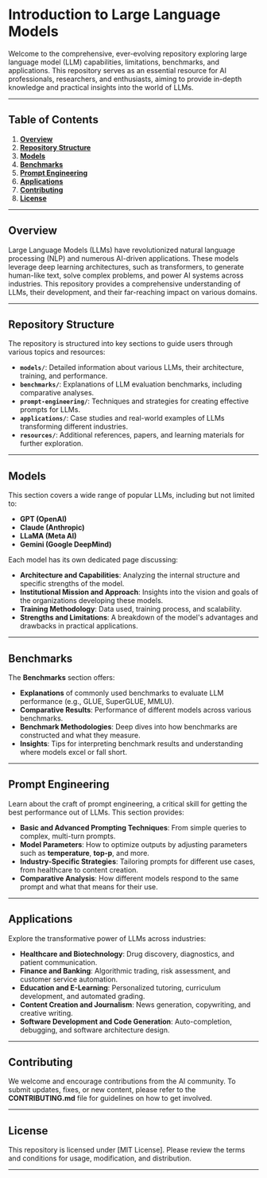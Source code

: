 # Introduction to Large Language Models

Welcome to the comprehensive, ever-evolving repository exploring large language model (LLM) capabilities, limitations, benchmarks, and applications. This repository serves as an essential resource for AI professionals, researchers, and enthusiasts, aiming to provide in-depth knowledge and practical insights into the world of LLMs.

---

## Table of Contents

1. **[Overview](#overview)**
2. **[Repository Structure](#repository-structure)**
3. **[Models](#models)**
4. **[Benchmarks](#benchmarks)**
5. **[Prompt Engineering](#prompt-engineering)**
6. **[Applications](#applications)**
7. **[Contributing](#contributing)**
8. **[License](#license)**

---

## Overview

Large Language Models (LLMs) have revolutionized natural language processing (NLP) and numerous AI-driven applications. These models leverage deep learning architectures, such as transformers, to generate human-like text, solve complex problems, and power AI systems across industries. This repository provides a comprehensive understanding of LLMs, their development, and their far-reaching impact on various domains.

---

## Repository Structure

The repository is structured into key sections to guide users through various topics and resources:

- **`models/`**: Detailed information about various LLMs, their architecture, training, and performance.
- **`benchmarks/`**: Explanations of LLM evaluation benchmarks, including comparative analyses.
- **`prompt-engineering/`**: Techniques and strategies for creating effective prompts for LLMs.
- **`applications/`**: Case studies and real-world examples of LLMs transforming different industries.
- **`resources/`**: Additional references, papers, and learning materials for further exploration.

---

## Models

This section covers a wide range of popular LLMs, including but not limited to:

- **GPT (OpenAI)**
- **Claude (Anthropic)**
- **LLaMA (Meta AI)**
- **Gemini (Google DeepMind)**

Each model has its own dedicated page discussing:

- **Architecture and Capabilities**: Analyzing the internal structure and specific strengths of the model.
- **Institutional Mission and Approach**: Insights into the vision and goals of the organizations developing these models.
- **Training Methodology**: Data used, training process, and scalability.
- **Strengths and Limitations**: A breakdown of the model's advantages and drawbacks in practical applications.

---

## Benchmarks

The **Benchmarks** section offers:

- **Explanations** of commonly used benchmarks to evaluate LLM performance (e.g., GLUE, SuperGLUE, MMLU).
- **Comparative Results**: Performance of different models across various benchmarks.
- **Benchmark Methodologies**: Deep dives into how benchmarks are constructed and what they measure.
- **Insights**: Tips for interpreting benchmark results and understanding where models excel or fall short.

---

## Prompt Engineering

Learn about the craft of prompt engineering, a critical skill for getting the best performance out of LLMs. This section provides:

- **Basic and Advanced Prompting Techniques**: From simple queries to complex, multi-turn prompts.
- **Model Parameters**: How to optimize outputs by adjusting parameters such as **temperature**, **top-p**, and more.
- **Industry-Specific Strategies**: Tailoring prompts for different use cases, from healthcare to content creation.
- **Comparative Analysis**: How different models respond to the same prompt and what that means for their use.

---

## Applications

Explore the transformative power of LLMs across industries:

- **Healthcare and Biotechnology**: Drug discovery, diagnostics, and patient communication.
- **Finance and Banking**: Algorithmic trading, risk assessment, and customer service automation.
- **Education and E-Learning**: Personalized tutoring, curriculum development, and automated grading.
- **Content Creation and Journalism**: News generation, copywriting, and creative writing.
- **Software Development and Code Generation**: Auto-completion, debugging, and software architecture design.

---

## Contributing

We welcome and encourage contributions from the AI community. To submit updates, fixes, or new content, please refer to the **CONTRIBUTING.md** file for guidelines on how to get involved.

---

## License

This repository is licensed under [MIT License]. Please review the terms and conditions for usage, modification, and distribution.

---

